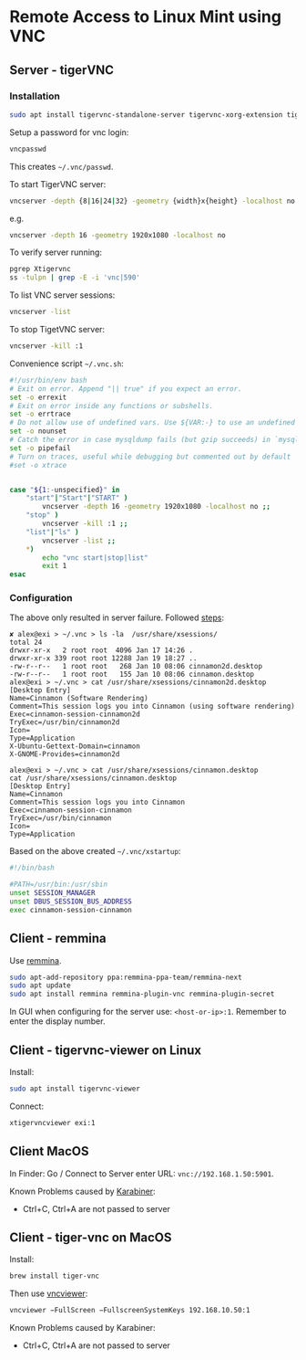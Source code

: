 # Remote Access to Linux Mint using VNC

## Server - tigerVNC

### Installation

```sh
sudo apt install tigervnc-standalone-server tigervnc-xorg-extension tigervnc-viewer
```

Setup a password for vnc login:

```sh
vncpasswd
```
This creates `~/.vnc/passwd`.

To start TigerVNC server:
```sh
vncserver -depth {8|16|24|32} -geometry {width}x{height} -localhost no
```

e.g.
```sh
vncserver -depth 16 -geometry 1920x1080 -localhost no
```

To verify server running:
```sh
pgrep Xtigervnc
ss -tulpn | grep -E -i 'vnc|590'
```

To list VNC server sessions:
```sh
vncserver -list
```

To stop TigetVNC server:

```sh
vncserver -kill :1
```

Convenience script `~/.vnc.sh`:

```sh
#!/usr/bin/env bash
# Exit on error. Append "|| true" if you expect an error.
set -o errexit
# Exit on error inside any functions or subshells.
set -o errtrace
# Do not allow use of undefined vars. Use ${VAR:-} to use an undefined VAR
set -o nounset
# Catch the error in case mysqldump fails (but gzip succeeds) in `mysqldump |gzip`
set -o pipefail
# Turn on traces, useful while debugging but commented out by default
#set -o xtrace


case "${1:-unspecified}" in
    "start"|"Start"|"START" )
        vncserver -depth 16 -geometry 1920x1080 -localhost no ;;
    "stop" )
        vncserver -kill :1 ;;
    "list"|"ls" )
        vncserver -list ;;
    *)
        echo "vnc start|stop|list"
	    exit 1
esac
```

### Configuration

The above only resulted in server failure. Followed
[steps](https://stackoverflow.com/questions/59709214/tigervncserver-crashes-unless-started-with-sudo):

```
✘ alex@exi > ~/.vnc > ls -la  /usr/share/xsessions/
total 24
drwxr-xr-x   2 root root  4096 Jan 17 14:26 .
drwxr-xr-x 339 root root 12288 Jan 19 18:27 ..
-rw-r--r--   1 root root   268 Jan 10 08:06 cinnamon2d.desktop
-rw-r--r--   1 root root   155 Jan 10 08:06 cinnamon.desktop
alex@exi > ~/.vnc > cat /usr/share/xsessions/cinnamon2d.desktop
[Desktop Entry]
Name=Cinnamon (Software Rendering)
Comment=This session logs you into Cinnamon (using software rendering)
Exec=cinnamon-session-cinnamon2d
TryExec=/usr/bin/cinnamon2d
Icon=
Type=Application
X-Ubuntu-Gettext-Domain=cinnamon
X-GNOME-Provides=cinnamon2d

alex@exi > ~/.vnc > cat /usr/share/xsessions/cinnamon.desktop
cat /usr/share/xsessions/cinnamon.desktop
[Desktop Entry]
Name=Cinnamon
Comment=This session logs you into Cinnamon
Exec=cinnamon-session-cinnamon
TryExec=/usr/bin/cinnamon
Icon=
Type=Application
```

Based on the above created  `~/.vnc/xstartup`:
```sh
#!/bin/bash

#PATH=/usr/bin:/usr/sbin
unset SESSION_MANAGER
unset DBUS_SESSION_BUS_ADDRESS
exec cinnamon-session-cinnamon
```


## Client - remmina

Use [remmina](https://remmina.org/how-to-install-remmina/).

```sh
sudo apt-add-repository ppa:remmina-ppa-team/remmina-next
sudo apt update
sudo apt install remmina remmina-plugin-vnc remmina-plugin-secret
```

In GUI when configuring for the server use: `<host-or-ip>:1`.  Remember to
enter the display number.

## Client - tigervnc-viewer on Linux

Install:
```sh
sudo apt install tigervnc-viewer
```

Connect:
```sh
xtigervncviewer exi:1
```

## Client MacOS

In Finder: Go / Connect to Server enter URL: `vnc://192.168.1.50:5901`.

Known Problems caused by [Karabiner](https://github.com/pqrs-org/Karabiner-Elements/issues/425):

* Ctrl+C, Ctrl+A are not passed to server

## Client - tiger-vnc on MacOS

Install:
```sh
brew install tiger-vnc
```

Then use [vncviewer](https://tigervnc.org/doc/vncviewer.html):

```sh
vncviewer −FullScreen −FullscreenSystemKeys 192.168.10.50:1
```

Known Problems caused by Karabiner:

* Ctrl+C, Ctrl+A are not passed to server
